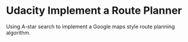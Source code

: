 # Udacity Implement a Route Planner

Using A-star search to implement a Google maps style route planning algorithm.


